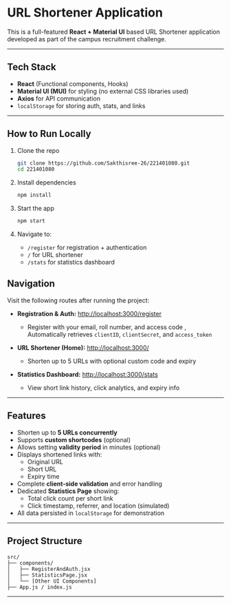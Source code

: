 # URL Shortener Application

This is a full-featured **React + Material UI** based URL Shortener application developed as part of the campus recruitment challenge.

---
## Tech Stack

- **React** (Functional components, Hooks)
- **Material UI (MUI)** for styling (no external CSS libraries used)
- **Axios** for API communication
- `localStorage` for storing auth, stats, and links

---
## How to Run Locally

1. Clone the repo  
   ```bash
   git clone https://github.com/Sakthisree-26/221401080.git
   cd 221401080
   ```

2. Install dependencies  
   ```bash
   npm install
   ```

3. Start the app  
   ```bash
   npm start
   ```

4. Navigate to:
   - `/register` for registration + authentication
   - `/` for URL shortener
   - `/stats` for statistics dashboard

## Navigation 

Visit the following routes after running the project:

- **Registration & Auth:** [http://localhost:3000/register](http://localhost:3000/register)
  - Register with your email, roll number, and access code , Automatically retrieves `clientID`, `clientSecret`, and `access_token`
  
- **URL Shortener (Home):** [http://localhost:3000/](http://localhost:3000/)
  - Shorten up to 5 URLs with optional custom code and expiry

- **Statistics Dashboard:** [http://localhost:3000/stats](http://localhost:3000/stats)
  - View short link history, click analytics, and expiry info


---

## Features

- Shorten up to **5 URLs concurrently**
- Supports **custom shortcodes** (optional)
- Allows setting **validity period** in minutes (optional)
- Displays shortened links with:
  - Original URL
  - Short URL
  - Expiry time
- Complete **client-side validation** and error handling
- Dedicated **Statistics Page** showing:
  - Total click count per short link
  - Click timestamp, referrer, and location (simulated)
-  All data persisted in `localStorage` for demonstration

---



## Project Structure

```
src/
├── components/
│   ├── RegisterAndAuth.jsx
│   ├── StatisticsPage.jsx
│   └── [Other UI Components]
├── App.js / index.js
```

---







